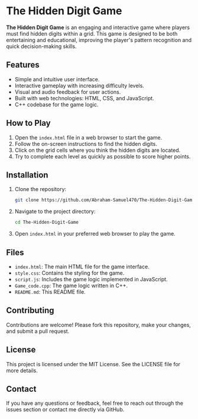 # The Hidden Digit Game

**The Hidden Digit Game** is an engaging and interactive game where players must find hidden digits within a grid. This game is designed to be both entertaining and educational, improving the player's pattern recognition and quick decision-making skills.

## Features

- Simple and intuitive user interface.
- Interactive gameplay with increasing difficulty levels.
- Visual and audio feedback for user actions.
- Built with web technologies: HTML, CSS, and JavaScript.
- C++ codebase for the game logic.

## How to Play

1. Open the `index.html` file in a web browser to start the game.
2. Follow the on-screen instructions to find the hidden digits.
3. Click on the grid cells where you think the hidden digits are located.
4. Try to complete each level as quickly as possible to score higher points.

## Installation

1. Clone the repository:
    ```bash
    git clone https://github.com/Abraham-Samuel470/The-Hidden-Digit-Game.git
    ```
2. Navigate to the project directory:
    ```bash
    cd The-Hidden-Digit-Game
    ```
3. Open `index.html` in your preferred web browser to play the game.

## Files

- `index.html`: The main HTML file for the game interface.
- `style.css`: Contains the styling for the game.
- `script.js`: Includes the game logic implemented in JavaScript.
- `Game_code.cpp`: The game logic written in C++.
- `README.md`: This README file.

## Contributing

Contributions are welcome! Please fork this repository, make your changes, and submit a pull request.

## License

This project is licensed under the MIT License. See the LICENSE file for more details.

## Contact

If you have any questions or feedback, feel free to reach out through the issues section or contact me directly via GitHub.

